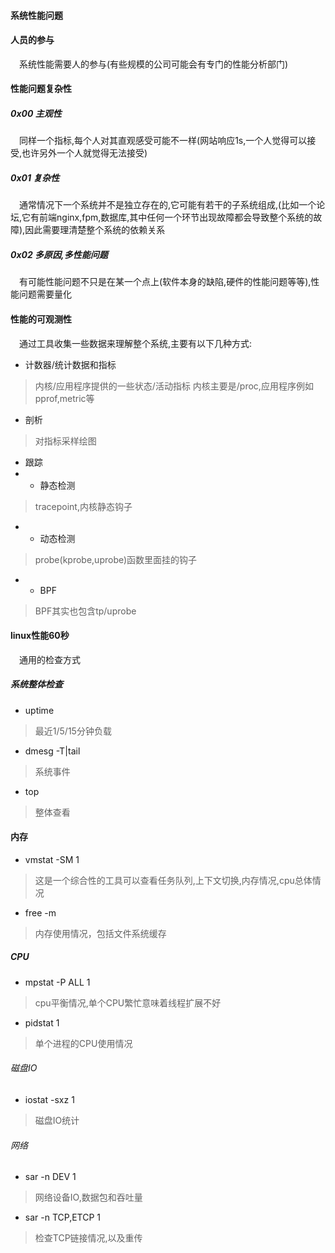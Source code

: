 #### 系统性能问题

#### 人员的参与
&emsp;系统性能需要人的参与(有些规模的公司可能会有专门的性能分析部门)

#### 性能问题复杂性
##### 0x00 主观性 
&emsp;同样一个指标,每个人对其直观感受可能不一样(网站响应1s,一个人觉得可以接受,也许另外一个人就觉得无法接受)

##### 0x01 复杂性
&emsp;通常情况下一个系统并不是独立存在的,它可能有若干的子系统组成,(比如一个论坛,它有前端nginx,fpm,数据库,其中任何一个环节出现故障都会导致整个系统的故障),因此需要理清楚整个系统的依赖关系

##### 0x02 多原因,多性能问题
&emsp;有可能性能问题不只是在某一个点上(软件本身的缺陷,硬件的性能问题等等),性能问题需要量化


#### 性能的可观测性
&emsp;通过工具收集一些数据来理解整个系统,主要有以下几种方式:
- 计数器/统计数据和指标
> 内核/应用程序提供的一些状态/活动指标
> 内核主要是/proc,应用程序例如pprof,metric等
- 剖析
> 对指标采样绘图
- 跟踪
- - 静态检测
> tracepoint,内核静态钩子
- - 动态检测
> probe(kprobe,uprobe)函数里面挂的钩子
- - BPF
> BPF其实也包含tp/uprobe

#### linux性能60秒
&emsp;通用的检查方式

##### 系统整体检查
- uptime
>  最近1/5/15分钟负载
- dmesg -T|tail
> 系统事件
- top
> 整体查看

#### 内存
- vmstat -SM 1 
> 这是一个综合性的工具可以查看任务队列,上下文切换,内存情况,cpu总体情况

- free -m 
>  内存使用情况，包括文件系统缓存

##### CPU 
- mpstat -P ALL 1 
> cpu平衡情况,单个CPU繁忙意味着线程扩展不好

- pidstat 1 
> 单个进程的CPU使用情况

###### 磁盘IO
- iostat -sxz 1 
> 磁盘IO统计

###### 网络
- sar -n DEV 1 
>  网络设备IO,数据包和吞吐量

- sar -n TCP,ETCP 1 
> 检查TCP链接情况,以及重传


